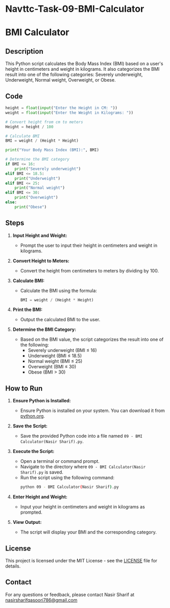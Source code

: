# Navttc-Task-09-BMI-Calculator

# BMI Calculator

## Description

This Python script calculates the Body Mass Index (BMI) based on a user's height in centimeters and weight in kilograms. It also categorizes the BMI result into one of the following categories: Severely underweight, Underweight, Normal weight, Overweight, or Obese.

## Code

```python
height = float(input("Enter the Height in CM: "))
weight = float(input("Enter the Weight in Kilograms: "))

# Convert height from cm to meters
Height = height / 100

# Calculate BMI
BMI = weight / (Height * Height)

print("Your Body Mass Index (BMI):", BMI)

# Determine the BMI category
if BMI <= 16:
    print("Severely underweight")
elif BMI <= 18.5:
    print("Underweight")
elif BMI <= 25:
    print("Normal weight")
elif BMI <= 30:
    print("Overweight")
else:
    print("Obese")
```

## Steps

1. **Input Height and Weight:**
   - Prompt the user to input their height in centimeters and weight in kilograms.

2. **Convert Height to Meters:**
   - Convert the height from centimeters to meters by dividing by 100.

3. **Calculate BMI:**
   - Calculate the BMI using the formula:
     ```python
     BMI = weight / (Height * Height)
     ```

4. **Print the BMI:**
   - Output the calculated BMI to the user.

5. **Determine the BMI Category:**
   - Based on the BMI value, the script categorizes the result into one of the following:
     - Severely underweight (BMI ≤ 16)
     - Underweight (BMI ≤ 18.5)
     - Normal weight (BMI ≤ 25)
     - Overweight (BMI ≤ 30)
     - Obese (BMI > 30)

## How to Run

1. **Ensure Python is Installed:**
   - Ensure Python is installed on your system. You can download it from [python.org](https://www.python.org/downloads/).

2. **Save the Script:**
   - Save the provided Python code into a file named `09 - BMI Calculator(Nasir Sharif).py`.

3. **Execute the Script:**
   - Open a terminal or command prompt.
   - Navigate to the directory where `09 - BMI Calculator(Nasir Sharif).py` is saved.
   - Run the script using the following command:
     ```bash
     python 09 - BMI Calculator(Nasir Sharif).py
     ```

4. **Enter Height and Weight:**
   - Input your height in centimeters and weight in kilograms as prompted.

5. **View Output:**
   - The script will display your BMI and the corresponding category.

## License

This project is licensed under the MIT License - see the [LICENSE](LICENSE) file for details.

## Contact

For any questions or feedback, please contact Nasir Sharif at nasirsharifqasoori786@gmail.com
